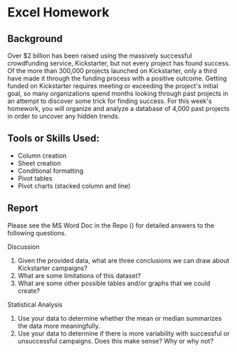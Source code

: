 # Excel Homework

## Background
Over $2 billion has been raised using the massively successful crowdfunding service, Kickstarter, but not every project has found success. Of the more than 300,000 projects launched on Kickstarter, only a third have made it through the funding process with a positive outcome.
Getting funded on Kickstarter requires meeting or exceeding the project's initial goal, so many organizations spend months looking through past projects in an attempt to discover some trick for finding success. For this week's homework, you will organize and analyze a database of 4,000 past projects in order to uncover any hidden trends.

## Tools or Skills Used:
 * Column creation
 * Sheet creation
 * Conditional formatting
 * Pivot tables
 * Pivot charts (stacked column and line)

## Report
Please see the MS Word Doc in the Repo () for detailed answers to the following questions.

Discussion
1. Given the provided data, what are three conclusions we can draw about Kickstarter campaigns? 
2. What are some limitations of this dataset?
3. What are some other possible tables and/or graphs that we could create?

Statistical Analysis
1.	Use your data to determine whether the mean or median summarizes the data more meaningfully.
2.	Use your data to determine if there is more variability with successful or unsuccessful campaigns.  Does this make sense? Why or why not?
